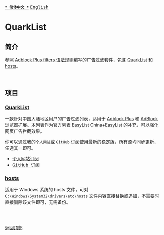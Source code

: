 [<kbd>**`* 简体中文 *`**</kbd>](https://github.com/francis-zhao/quarklist#readme "读我")
[<kbd>English</kbd>](https://github.com/francis-zhao/quarklist/blob/master/README.EN.md "Readme")

# QuarkList

## 简介

参照 [Adblock Plus filters 语法规则](https://help.eyeo.com/adblockplus/how-to-write-filters "如何编写过滤")编写的广告过滤套件，包含 [QuarkList](#quarklist-1) 和 [hosts](#hosts)。

<br>

## 项目

### [QuarkList](https://github.com/francis-zhao/quarklist/blob/master/quarklist.txt)

一款针对中国大陆地区用户的广告过滤列表，适用于 [Adblock Plus](https://adblockplus.org/ "Adblock Plus") 和 [AdBlock](https://getadblock.com/ "AdBlock") 浏览器扩展。本列表作为官方列表 EasyList China+EasyList 的补充，可以强化网页广告拦截效果。

你可以通过我的`个人网站`或 `GitHub` 订阅使用最新的稳定版，所有源均同步更新，任选其一即可。

- [<kbd>个人网站订阅</kbd>](https://subscribe.adblockplus.org?location=https%3A%2F%2Fn2o.io%2Fp%2Fquarklist%2Fdist%2Fquarklist.txt&amp;title=QuarkList)
- [<kbd>GitHub 订阅</kbd>](https://subscribe.adblockplus.org?location=https%3A%2F%2Fraw.githubusercontent.com%2Ffrancis-zhao%2Fquarklist%2Fmaster%2Fquarklist.txt&amp;title=QuarkList")

### [hosts](https://github.com/francis-zhao/quarklist/blob/master/hosts)

适用于 Windows 系统的 hosts 文件，可对 `C:\Windows\System32\drivers\etc\hosts` 文件内容直接替换或追加，不需要时直接删除该文件即可，无需备份。

<br>
<br>

[<kbd>返回顶部</kbd>](# "返回顶部")
